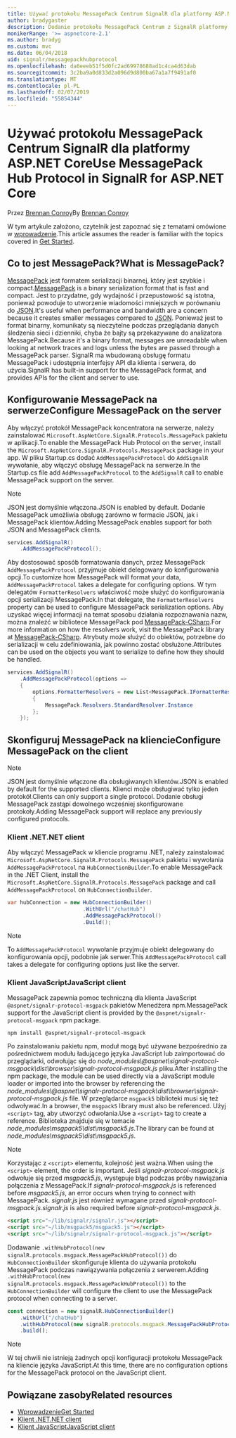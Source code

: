```yaml
---
title: Używać protokołu MessagePack Centrum SignalR dla platformy ASP.NET Core
author: bradygaster
description: Dodanie protokołu MessagePack Centrum z SignalR platformy ASP.NET Core.
monikerRange: '>= aspnetcore-2.1'
ms.author: bradyg
ms.custom: mvc
ms.date: 06/04/2018
uid: signalr/messagepackhubprotocol
ms.openlocfilehash: da6eeeb51f5d0fc2ad69978688ad1c4ca4d63dab
ms.sourcegitcommit: 3c2ba9a0d833d2a096d9d800ba67a1a7f9491af0
ms.translationtype: MT
ms.contentlocale: pl-PL
ms.lasthandoff: 02/07/2019
ms.locfileid: "55854344"
---
```

# <a name="use-messagepack-hub-protocol-in-signalr-for-aspnet-core"></a><span data-ttu-id="f9318-103">Używać protokołu MessagePack Centrum SignalR dla platformy ASP.NET Core</span><span class="sxs-lookup"><span data-stu-id="f9318-103">Use MessagePack Hub Protocol in SignalR for ASP.NET Core</span></span>

<span data-ttu-id="f9318-104">Przez [Brennan Conroy](https://github.com/BrennanConroy)</span><span class="sxs-lookup"><span data-stu-id="f9318-104">By [Brennan Conroy](https://github.com/BrennanConroy)</span></span>

<span data-ttu-id="f9318-105">W tym artykule założono, czytelnik jest zapoznać się z tematami omówione w [wprowadzenie](xref:tutorials/signalr).</span><span class="sxs-lookup"><span data-stu-id="f9318-105">This article assumes the reader is familiar with the topics covered in [Get Started](xref:tutorials/signalr).</span></span>

## <a name="what-is-messagepack"></a><span data-ttu-id="f9318-106">Co to jest MessagePack?</span><span class="sxs-lookup"><span data-stu-id="f9318-106">What is MessagePack?</span></span>

<span data-ttu-id="f9318-107">[MessagePack](https://msgpack.org/index.html) jest formatem serializacji binarnej, który jest szybkie i compact.</span><span class="sxs-lookup"><span data-stu-id="f9318-107">[MessagePack](https://msgpack.org/index.html) is a binary serialization format that is fast and compact.</span></span> <span data-ttu-id="f9318-108">Jest to przydatne, gdy wydajność i przepustowość są istotna, ponieważ powoduje to utworzenie wiadomości mniejszych w porównaniu do [JSON](https://www.json.org/).</span><span class="sxs-lookup"><span data-stu-id="f9318-108">It's useful when performance and bandwidth are a concern because it creates smaller messages compared to [JSON](https://www.json.org/).</span></span> <span data-ttu-id="f9318-109">Ponieważ jest to format binarny, komunikaty są nieczytelne podczas przeglądania danych śledzenia sieci i dzienniki, chyba że bajty są przekazywane do analizatora MessagePack.</span><span class="sxs-lookup"><span data-stu-id="f9318-109">Because it's a binary format, messages are unreadable when looking at network traces and logs unless the bytes are passed through a MessagePack parser.</span></span> <span data-ttu-id="f9318-110">SignalR ma wbudowaną obsługę formatu MessagePack i udostępnia interfejsy API dla klienta i serwera, do użycia.</span><span class="sxs-lookup"><span data-stu-id="f9318-110">SignalR has built-in support for the MessagePack format, and provides APIs for the client and server to use.</span></span>

## <a name="configure-messagepack-on-the-server"></a><span data-ttu-id="f9318-111">Konfigurowanie MessagePack na serwerze</span><span class="sxs-lookup"><span data-stu-id="f9318-111">Configure MessagePack on the server</span></span>

<span data-ttu-id="f9318-112">Aby włączyć protokół MessagePack koncentratora na serwerze, należy zainstalować `Microsoft.AspNetCore.SignalR.Protocols.MessagePack` pakietu w aplikacji.</span><span class="sxs-lookup"><span data-stu-id="f9318-112">To enable the MessagePack Hub Protocol on the server, install the `Microsoft.AspNetCore.SignalR.Protocols.MessagePack` package in your app.</span></span> <span data-ttu-id="f9318-113">W pliku Startup.cs dodać `AddMessagePackProtocol` do `AddSignalR` wywołanie, aby włączyć obsługę MessagePack na serwerze.</span><span class="sxs-lookup"><span data-stu-id="f9318-113">In the Startup.cs file add `AddMessagePackProtocol` to the `AddSignalR` call to enable MessagePack support on the server.</span></span>

> [!NOTE]
> <span data-ttu-id="f9318-114">JSON jest domyślnie włączona.</span><span class="sxs-lookup"><span data-stu-id="f9318-114">JSON is enabled by default.</span></span> <span data-ttu-id="f9318-115">Dodanie MessagePack umożliwia obsługę zarówno w formacie JSON, jak i MessagePack klientów.</span><span class="sxs-lookup"><span data-stu-id="f9318-115">Adding MessagePack enables support for both JSON and MessagePack clients.</span></span>

```csharp
services.AddSignalR()
    .AddMessagePackProtocol();
```

<span data-ttu-id="f9318-116">Aby dostosować sposób formatowania danych, przez MessagePack `AddMessagePackProtocol` przyjmuje obiekt delegowany do konfigurowania opcji.</span><span class="sxs-lookup"><span data-stu-id="f9318-116">To customize how MessagePack will format your data, `AddMessagePackProtocol` takes a delegate for configuring options.</span></span> <span data-ttu-id="f9318-117">W tym delegatów `FormatterResolvers` właściwość może służyć do konfigurowania opcji serializacji MessagePack.</span><span class="sxs-lookup"><span data-stu-id="f9318-117">In that delegate, the `FormatterResolvers` property can be used to configure MessagePack serialization options.</span></span> <span data-ttu-id="f9318-118">Aby uzyskać więcej informacji na temat sposobu działania rozpoznawania nazw, można znaleźć w bibliotece MessagePack pod [MessagePack-CSharp](https://github.com/neuecc/MessagePack-CSharp).</span><span class="sxs-lookup"><span data-stu-id="f9318-118">For more information on how the resolvers work, visit the MessagePack library at [MessagePack-CSharp](https://github.com/neuecc/MessagePack-CSharp).</span></span> <span data-ttu-id="f9318-119">Atrybuty może służyć do obiektów, potrzebne do serializacji w celu zdefiniowania, jak powinno zostać obsłużone.</span><span class="sxs-lookup"><span data-stu-id="f9318-119">Attributes can be used on the objects you want to serialize to define how they should be handled.</span></span>

```csharp
services.AddSignalR()
    .AddMessagePackProtocol(options =>
    {
        options.FormatterResolvers = new List<MessagePack.IFormatterResolver>()
        {
            MessagePack.Resolvers.StandardResolver.Instance
        };
    });
```

## <a name="configure-messagepack-on-the-client"></a><span data-ttu-id="f9318-120">Skonfiguruj MessagePack na kliencie</span><span class="sxs-lookup"><span data-stu-id="f9318-120">Configure MessagePack on the client</span></span>

> [!NOTE]
> <span data-ttu-id="f9318-121">JSON jest domyślnie włączone dla obsługiwanych klientów.</span><span class="sxs-lookup"><span data-stu-id="f9318-121">JSON is enabled by default for the supported clients.</span></span> <span data-ttu-id="f9318-122">Klienci może obsługiwać tylko jeden protokół.</span><span class="sxs-lookup"><span data-stu-id="f9318-122">Clients can only support a single protocol.</span></span> <span data-ttu-id="f9318-123">Dodanie obsługi MessagePack zastąpi dowolnego wcześniej skonfigurowane protokoły.</span><span class="sxs-lookup"><span data-stu-id="f9318-123">Adding MessagePack support will replace any previously configured protocols.</span></span>

### <a name="net-client"></a><span data-ttu-id="f9318-124">Klient .NET</span><span class="sxs-lookup"><span data-stu-id="f9318-124">.NET client</span></span>

<span data-ttu-id="f9318-125">Aby włączyć MessagePack w kliencie programu .NET, należy zainstalować `Microsoft.AspNetCore.SignalR.Protocols.MessagePack` pakietu i wywołania `AddMessagePackProtocol` na `HubConnectionBuilder`.</span><span class="sxs-lookup"><span data-stu-id="f9318-125">To enable MessagePack in the .NET Client, install the `Microsoft.AspNetCore.SignalR.Protocols.MessagePack` package and call `AddMessagePackProtocol` on `HubConnectionBuilder`.</span></span>

```csharp
var hubConnection = new HubConnectionBuilder()
                        .WithUrl("/chatHub")
                        .AddMessagePackProtocol()
                        .Build();
```

> [!NOTE]
> <span data-ttu-id="f9318-126">To `AddMessagePackProtocol` wywołanie przyjmuje obiekt delegowany do konfigurowania opcji, podobnie jak serwer.</span><span class="sxs-lookup"><span data-stu-id="f9318-126">This `AddMessagePackProtocol` call takes a delegate for configuring options just like the server.</span></span>

### <a name="javascript-client"></a><span data-ttu-id="f9318-127">Klient JavaScript</span><span class="sxs-lookup"><span data-stu-id="f9318-127">JavaScript client</span></span>

<span data-ttu-id="f9318-128">MessagePack zapewnia pomoc techniczną dla klienta JavaScript `@aspnet/signalr-protocol-msgpack` pakietów Menedżera npm.</span><span class="sxs-lookup"><span data-stu-id="f9318-128">MessagePack support for the JavaScript client is provided by the `@aspnet/signalr-protocol-msgpack` npm package.</span></span>

```console
npm install @aspnet/signalr-protocol-msgpack
```

<span data-ttu-id="f9318-129">Po zainstalowaniu pakietu npm, moduł mogą być używane bezpośrednio za pośrednictwem modułu ładującego języka JavaScript lub zaimportować do przeglądarki, odwołując się do *node_modules\\@aspnet\signalr-protocol-msgpack\dist\browser\signalr-protocol-msgpack.js* pliku.</span><span class="sxs-lookup"><span data-stu-id="f9318-129">After installing the npm package, the module can be used directly via a JavaScript module loader or imported into the browser by referencing the *node_modules\\@aspnet\signalr-protocol-msgpack\dist\browser\signalr-protocol-msgpack.js* file.</span></span> <span data-ttu-id="f9318-130">W przeglądarce `msgpack5` biblioteki musi się też odwoływać.</span><span class="sxs-lookup"><span data-stu-id="f9318-130">In a browser, the `msgpack5` library must also be referenced.</span></span> <span data-ttu-id="f9318-131">Użyj `<script>` tag, aby utworzyć odwołania.</span><span class="sxs-lookup"><span data-stu-id="f9318-131">Use a `<script>` tag to create a reference.</span></span> <span data-ttu-id="f9318-132">Biblioteka znajduje się w temacie *node_modules\msgpack5\dist\msgpack5.js*.</span><span class="sxs-lookup"><span data-stu-id="f9318-132">The library can be found at *node_modules\msgpack5\dist\msgpack5.js*.</span></span>

> [!NOTE]
> <span data-ttu-id="f9318-133">Korzystając z `<script>` elementu, kolejność jest ważna.</span><span class="sxs-lookup"><span data-stu-id="f9318-133">When using the `<script>` element, the order is important.</span></span> <span data-ttu-id="f9318-134">Jeśli *signalr-protocol-msgpack.js* odwołuje się przed *msgpack5.js*, występuje błąd podczas próby nawiązania połączenia z MessagePack.</span><span class="sxs-lookup"><span data-stu-id="f9318-134">If *signalr-protocol-msgpack.js* is referenced before *msgpack5.js*, an error occurs when trying to connect with MessagePack.</span></span> <span data-ttu-id="f9318-135">*signalr.js* jest również wymagane przed *signalr-protocol-msgpack.js*.</span><span class="sxs-lookup"><span data-stu-id="f9318-135">*signalr.js* is also required before *signalr-protocol-msgpack.js*.</span></span>

```html
<script src="~/lib/signalr/signalr.js"></script>
<script src="~/lib/msgpack5/msgpack5.js"></script>
<script src="~/lib/signalr/signalr-protocol-msgpack.js"></script>
```

<span data-ttu-id="f9318-136">Dodawanie `.withHubProtocol(new signalR.protocols.msgpack.MessagePackHubProtocol())` do `HubConnectionBuilder` skonfiguruje klienta do używania protokołu MessagePack podczas nawiązywania połączenia z serwerem.</span><span class="sxs-lookup"><span data-stu-id="f9318-136">Adding `.withHubProtocol(new signalR.protocols.msgpack.MessagePackHubProtocol())` to the `HubConnectionBuilder` will configure the client to use the MessagePack protocol when connecting to a server.</span></span>

```javascript
const connection = new signalR.HubConnectionBuilder()
    .withUrl("/chatHub")
    .withHubProtocol(new signalR.protocols.msgpack.MessagePackHubProtocol())
    .build();
```

> [!NOTE]
> <span data-ttu-id="f9318-137">W tej chwili nie istnieją żadnych opcji konfiguracji protokołu MessagePack na kliencie języka JavaScript.</span><span class="sxs-lookup"><span data-stu-id="f9318-137">At this time, there are no configuration options for the MessagePack protocol on the JavaScript client.</span></span>

## <a name="related-resources"></a><span data-ttu-id="f9318-138">Powiązane zasoby</span><span class="sxs-lookup"><span data-stu-id="f9318-138">Related resources</span></span>

* [<span data-ttu-id="f9318-139">Wprowadzenie</span><span class="sxs-lookup"><span data-stu-id="f9318-139">Get Started</span></span>](xref:tutorials/signalr)
* [<span data-ttu-id="f9318-140">Klient .NET</span><span class="sxs-lookup"><span data-stu-id="f9318-140">.NET client</span></span>](xref:signalr/dotnet-client)
* [<span data-ttu-id="f9318-141">Klient JavaScript</span><span class="sxs-lookup"><span data-stu-id="f9318-141">JavaScript client</span></span>](xref:signalr/javascript-client)

